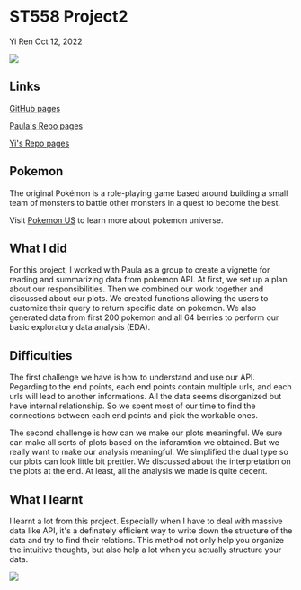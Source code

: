 ST558 Project2
================
Yi Ren
Oct 12, 2022

![](https://upload.wikimedia.org/wikipedia/commons/thumb/9/98/International_Pokémon_logo.svg/1200px-International_Pokémon_logo.svg.png)

## Links
[GitHub pages](https://pmb-7684.github.io/ST558_Project_2/)

[Paula's Repo pages](https://github.com/pmb-7684/ST558_Project_2)

[Yi's Repo pages](https://github.com/rraeyyi/Project2)

## Pokemon
The original Pokémon is a role-playing game based around building a small team of monsters to battle other monsters in a quest to become the best. 

Visit [Pokemon US](https://www.pokemon.com/us/) to learn more about pokemon universe.


## What I did
  For this project, I worked with Paula as a group to create a vignette for reading and summarizing data from pokemon API. At first, we set up a plan about our responsibilities. Then we combined our work together and discussed about our plots. We created functions allowing the users to customize their query to return specific data on pokemon. We also generated data from first 200 pokemon and all 64 berries to perform our basic exploratory data analysis (EDA).

## Difficulties
  The first challenge we have is how to understand and use our API. Regarding to the end points, each end points contain multiple urls, and each urls will lead to another informations. All the data seems disorganized but have internal relationship. So we spent most of our time to find the connections between each end points and pick the workable ones. 
  
  The second challenge is how can we make our plots meaningful. We sure can make all sorts of plots based on the inforamtion we obtained. But we really want to make our analysis meaningful. We simplified the dual type so our plots can look little bit prettier. We discussed about the interpretation on the plots at the end. At least, all the analysis we made is quite decent.

## What I learnt
  I learnt a lot from this project. Especially when I have to deal with massive data like API, it's a definately efficient way to write down the structure of the data and try to find their relations. This method not only help you organize the intuitive thoughts, but also help a lot when you actually structure your data. 

![](https://mmorpgforums.com/news/wp-content/uploads/2016/09/pokemon.jpg)
